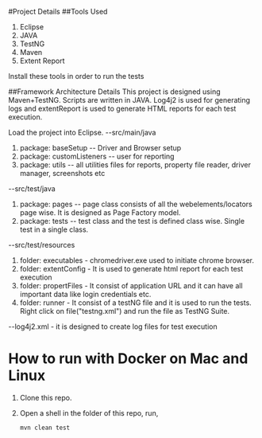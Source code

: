#Project Details
##Tools Used

1. Eclipse
2. JAVA
3. TestNG
4. Maven
5. Extent Report

Install these tools in order to run the tests

##Framework Architecture Details
This project is designed using Maven+TestNG. Scripts are written in JAVA. Log4j2 is used for generating logs and extentReport is used to generate HTML reports for each test execution.

Load the project into Eclipse.
--src/main/java
1. package: baseSetup -- Driver and Browser setup
2. package: customListeners -- user for reporting
3. package: utils -- all utilities files for reports, property file reader, driver manager, screenshots etc

--src/test/java
1. package: pages -- page class consists of all the webelements/locators page wise. It is designed as Page Factory model.
2. package: tests -- test class and the test is defined class wise. Single test in a single class.

--src/test/resources
1. folder: executables - chromedriver.exe used to initiate chrome browser.
2. folder: extentConfig - It is used to generate html report for each test execution
3. folder: propertFiles - It consist of application URL and it can have all important data like login credentials etc.
4. folder: runner - It consist of a testNG file and it is used to run the tests. Right click on file("testng.xml") and run the file as TestNG Suite.

--log4j2.xml - it is designed to create log files for test execution


# How to run with Docker on Mac and Linux

1. Clone this repo.
2. Open a shell in the folder of this repo, run,

   ```sh
   mvn clean test
   ```
